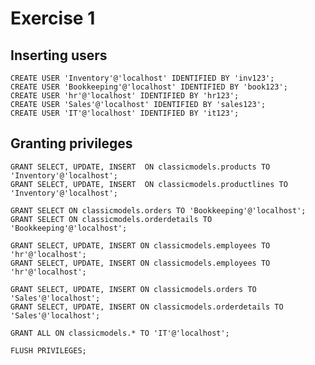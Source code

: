 # Exercise 1

## Inserting users

	CREATE USER 'Inventory'@'localhost' IDENTIFIED BY 'inv123';
	CREATE USER 'Bookkeeping'@'localhost' IDENTIFIED BY 'book123';
	CREATE USER 'hr'@'localhost' IDENTIFIED BY 'hr123';
	CREATE USER 'Sales'@'localhost' IDENTIFIED BY 'sales123';
	CREATE USER 'IT'@'localhost' IDENTIFIED BY 'it123';

## Granting privileges

	GRANT SELECT, UPDATE, INSERT  ON classicmodels.products TO 'Inventory'@'localhost';
	GRANT SELECT, UPDATE, INSERT  ON classicmodels.productlines TO 'Inventory'@'localhost';

	GRANT SELECT ON classicmodels.orders TO 'Bookkeeping'@'localhost';
	GRANT SELECT ON classicmodels.orderdetails TO 'Bookkeeping'@'localhost';

	GRANT SELECT, UPDATE, INSERT ON classicmodels.employees TO 'hr'@'localhost';
	GRANT SELECT, UPDATE, INSERT ON classicmodels.employees TO 'hr'@'localhost';

	GRANT SELECT, UPDATE, INSERT ON classicmodels.orders TO 'Sales'@'localhost';
	GRANT SELECT, UPDATE, INSERT ON classicmodels.orderdetails TO 'Sales'@'localhost';

	GRANT ALL ON classicmodels.* TO 'IT'@'localhost';
	
	FLUSH PRIVILEGES;


